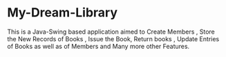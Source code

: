# My-Dream-Library
This is a Java-Swing based application aimed to Create Members , Store the New Records of Books , Issue the Book, Return books , Update Entries of Books as well as of Members and Many more other Features.
